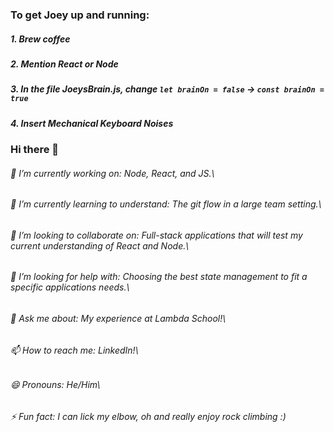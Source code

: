 ### To get Joey up and running:
##### 1. Brew coffee
##### 2. Mention React or Node
##### 3. In the file JoeysBrain.js, change `let brainOn = false` -> `const brainOn = true`
##### 4. *Insert Mechanical Keyboard Noises*

### Hi there 👋

<!--
**JoeyMBrown/JoeyMBrown** is a ✨ _special_ ✨ repository because its `README.md` (this file) appears on your GitHub profile.

Here are some ideas to get you started:
-->

###### 🔭 I’m currently working on: Node, React, and JS.\
###### 🌱 I’m currently learning to understand: The git flow in a large team setting.\
###### 👯 I’m looking to collaborate on: Full-stack applications that will test my current understanding of React and Node.\
###### 🤔 I’m looking for help with: Choosing the best state management to fit a specific applications needs.\
###### 💬 Ask me about: My experience at Lambda School!\
###### 📫 How to reach me: LinkedIn!\
###### 😄 Pronouns: He/Him\
###### ⚡ Fun fact: I can lick my elbow, oh and really enjoy rock climbing :)
